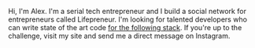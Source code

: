 Hi, I'm Alex. I'm a serial tech entrepreneur and I build a social network for entrepreneurs called Lifepreneur. I'm looking for talented developers who can write state of the art code [for the following stack](https://stackshare.io/lifepreneur/lifepreneur). If you're up to the challenge, visit my site and send me a direct message on Instagram. 
